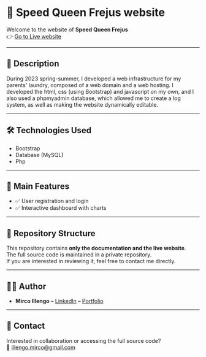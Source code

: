 # 🚀 Speed Queen Frejus website

Welcome to the website of **Speed Queen Frejus**  
👉 [Go to Live website](https://sq-frejus.it)

---

## 📖 Description
During 2023 spring-summer, I developed a web infrastructure for my parents' laundry, composed of a web domain
and a web hosting. I developed the html, css (using Bootstrap) and javascript on my own, and I also used a phpmyadmin
database, which allowed me to create a log system, as well as making the website dynamically editable.

---


## 🛠️ Technologies Used
- Bootstrap
- Database (MySQL)
- Php

---

## 🎯 Main Features
- ✅ User registration and login  
- ✅ Interactive dashboard with charts  

---

## 📂 Repository Structure
This repository contains **only the documentation and the live website**.  
The full source code is maintained in a private repository.  
If you are interested in reviewing it, feel free to contact me directly.

---

## 👨‍💻 Author
- **Mirco Illengo** – [LinkedIn](https://linkedin.com/in/mirco-illengo-993297208) – [Portfolio](https://github.com/MircoIllengo)

---

## 📩 Contact
Interested in collaboration or accessing the full source code?  
📧 [illengo.mirco@gmail.com](mailto:illengo.mirco@gmail.com)
